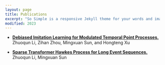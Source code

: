 ```yaml
---
layout: page
title: Publications
excerpt: "So Simple is a responsive Jekyll theme for your words and images."
modified: 2023
---
```


- **[Debiased Imitation Learning for Modulated Temporal Point Processes.](https://epubs.siam.org/doi/abs/10.1137/1.9781611977653.ch52)**<br/>
  Zhuoqun Li, Zihan Zhou, Mingxuan Sun, and Hongteng Xu
  <br/>


- **[Sparse Transformer Hawkes Process for Long Event Sequences.](https://link.springer.com/chapter/10.1007/978-3-031-43424-2_11)**<br/>
   Zhuoqun Li,  Mingxuan Sun
  <br/>



<!-- Looking for a simple, responsive, theme for your Jekyll powered blog? Well look no further. Here be **So Simple Theme**, the follow up to
[**Minimal Mistakes**](http://mmistakes.github.io/minimal-mistakes) --- by designer slash illustrator [Michael Rose](http://mademistakes.com).

## So Simple Theme is all about:

* Responsive templates. Looking good on mobile, tablet, and desktop.
* Gracefully degrading in older browsers. Compatible with Internet Explorer 9+ and all modern browsers.
* Minimal embellishments and subtle animations.
* Optional large feature images for posts and pages.
* [Custom 404 page]({{ site.url }}/404.html) to get you started.
* [Simple site search](https://github.com/christian-fei/Simple-Jekyll-Search)
* Support for Disqus Comments

<a markdown="0" href="{{ site.url }}/theme-setup" class="btn">Install So Simple Theme</a>

[^1]: Example: *domain.com/category-name/post-title* -->
